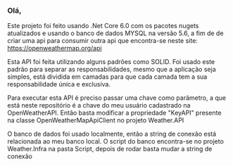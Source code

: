 ### Olá,

Este projeto foi feito usando .Net Core 6.0 com os pacotes nugets atualizados e usando o banco de dados MYSQL na versão 5.6, a fim de de criar uma api para consumir outra api que encontra-se neste site: https://openweathermap.org/api

Esta API foi feita utilizando alguns padrões como SOLID. Foi usado este padrão para separar as responsabilidades, mesmo que a aplicação seja simples, está dividida em camadas para que cada camada tem a sua responsabilidade única e exclusiva.

Para executar esta API é preciso passar uma chave como parâmetro, a que está neste repositório é a chave do meu usuário cadastrado na OpenWeatherAPI. Então basta modificar a propriedade "KeyAPI" presente na classe OpenWeatherMapApiClient no projeto Weather.API

O banco de dados foi usado localmente, então a string de conexão está relacionada ao meu banco local.
O script do banco encontra-se no projeto Weather.Infra na pasta Script, depois de rodar basta mudar a string de conexão